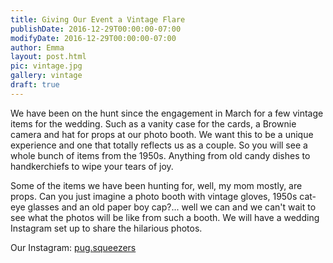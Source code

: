 ```yaml
---
title: Giving Our Event a Vintage Flare
publishDate: 2016-12-29T00:00:00-07:00
modifyDate: 2016-12-29T00:00:00-07:00
author: Emma
layout: post.html
pic: vintage.jpg
gallery: vintage
draft: true
---
```


We have been on the hunt since the engagement in March for a few vintage items
for the wedding. Such as a vanity case for the cards, a Brownie camera and hat
for props at our photo booth. We want this to be a unique experience and one
that totally reflects us as a couple. So you will see a whole bunch of items
from the 1950s. Anything from old candy dishes to handkerchiefs to wipe your
tears of joy.

Some of the items we have been hunting for, well, my mom mostly, are props. Can
you just imagine a photo booth with vintage gloves, 1950s cat-eye glasses and an
old paper boy cap?... well we can and we can't wait to see what the photos will
be like from such a booth. We will have a wedding Instagram set up to share
the hilarious photos.

Our Instagram: [pug.squeezers](https://www.instagram.com/pug.squeezers/)

